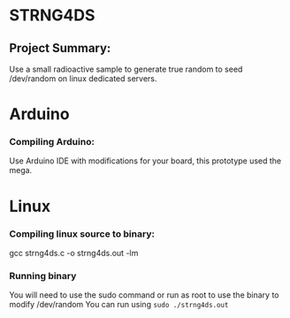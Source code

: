 # STRNG4DS

## Project Summary:
Use a small radioactive sample to generate true random to seed /dev/random on linux dedicated servers.


# Arduino

### Compiling Arduino:
Use Arduino IDE with modifications for your board, this prototype used the mega.


# Linux

### Compiling linux source to binary:
gcc strng4ds.c -o strng4ds.out -lm

### Running binary
You will need to use the sudo command or run as root to use the binary to modify /dev/random
You can run using `sudo ./strng4ds.out`
